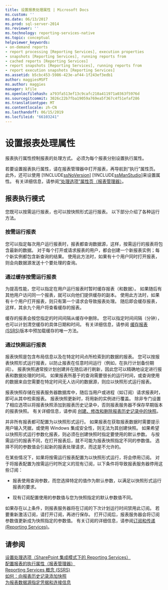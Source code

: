 ```yaml
---
title: 设置报表处理属性 | Microsoft Docs
ms.custom: ''
ms.date: 06/13/2017
ms.prod: sql-server-2014
ms.reviewer: ''
ms.technology: reporting-services-native
ms.topic: conceptual
helpviewer_keywords:
- on-demand reports
- report processing [Reporting Services], execution properties
- snapshots [Reporting Services], running reports from
- cached reports [Reporting Services]
- report snapshots [Reporting Services], running reports from
- report execution snapshots [Reporting Services]
ms.assetid: b5cbc453-5986-423e-af44-1f243ef3edb1
author: maggiesMSFT
ms.author: maggies
manager: kfile
ms.openlocfilehash: a793fa513ef13c9cafc210a411971a0363f5976d
ms.sourcegitcommit: 3026c22b7fba19059a769ea5f367c4f51efaf286
ms.translationtype: MT
ms.contentlocale: zh-CN
ms.lasthandoff: 06/15/2019
ms.locfileid: "66103241"
---
```

# <a name="set-report-processing-properties"></a>设置报表处理属性
  报表执行属性控制报表的处理方式。 必须为每个报表分别设置执行属性。  
  
 若要设置报表执行属性，请在报表管理器中打开报表，再导航到“执行”属性页。 此外，还可以使用 [!INCLUDE[ssNoVersion](../../includes/ssnoversion-md.md)] [!INCLUDE[ssManStudio](../../includes/ssmanstudio-md.md)]来设置属性。 有关详细信息，请参阅[“处理选项”属性页（报表管理器）](../processing-options-properties-page-report-manager.md)。  
  
## <a name="report-execution-modes"></a>报表执行模式  
 您既可以按需运行报表，也可以按快照形式运行报表。 以下部分介绍了各种运行方法。  
  
### <a name="running-reports-on-demand"></a>按需运行报表  
 您可以指定每次用户运行报表时，报表都查询数据源，这样，按需运行的报表将包含最新的数据。 对于每个打开或请求报表的用户，都会创建一个新报表实例；每个新实例都包含新查询的结果。 使用此方法时，如果有十个用户同时打开报表，则会向数据源发送十个要处理的查询。  
  
### <a name="running-reports-on-demand-from-cache"></a>通过缓存按需运行报表  
 为提高性能，您可以指定在用户运行报表时暂时缓存报表（和数据）。 如果随后有其他用户访问同一个报表，就可以向他们提供缓存的副本。 使用此方法时，如果有十个用户打开报表，则只有第一个请求会导致报表处理。 随后即会缓存报表，这样，其余九个用户将查看缓存的报表。  
  
 缓存的报表会按您指定的时间间隔从缓存中删除。 您可以指定时间间隔（分钟），也可以计划清空缓存的具体日期和时间。 有关详细信息，请参阅 [缓存报表 (SSRS)](caching-reports-ssrs.md)版本中预加载缓存的唯一方法。  
  
### <a name="running-reports-from-snapshots"></a>通过快照运行报表  
 报表快照是包含布局信息以及在特定时间点所检索到的数据的报表。 您可以按报表快照形式运行报表，以防止报表在任意时间运行（例如，在执行计划备份期间）。 报表快照通常按计划创建并在随后进行刷新，因此您可以精确地设定进行报表和数据处理的时间。 如果报表所基于的查询需要很长的运行时间，或查询使用的数据来自您需要在特定时间无人访问的数据源，则应以快照形式运行报表。  
  
 报表快照存储在报表服务器数据库中，随后当用户或进程（如订阅）请求报表时，即可从其中检索报表。 报表快照更新时，将用新的实例进行覆盖。 除非专门设置了相应选项以将报表快照添加到报表历史记录中，否则报表服务器不保存早期版本的报表快照。 有关详细信息，请参阅 [创建、修改和删除报表历史记录中的快照](create-modify-and-delete-snapshots-in-report-history.md)。  
  
 并非所有报表都可配置为以快照形式运行。 如果报表在获取报表数据时需要提示用户输入凭据，或使用 Windows 集成安全性，则无法为其创建快照。 如果希望以快照形式运行参数化报表，则必须在创建快照时指定要使用的默认参数。 与按需运行的报表不同，在打开报表后，就不可能为报表快照指定不同的参数值。 选择不同的参数值会引起新的报表处理请求，而这是不允许的。  
  
 在某些情况下，如果将按需运行报表配置为以快照形式运行，将会停用订阅。 对于将报表配置为按需运行时所定义的现有订阅，以下条件将导致报表服务器停用这些订阅：  
  
-   报表使用查询参数，而您选择特定的值作为默认参数，以满足以快照形式运行报表的要求。  
  
-   现有订阅配置使用的参数值与您为快照指定的默认参数值不同。  
  
 如果存在以上条件，则报表服务器将在订阅的下次计划运行时间禁用此订阅。 若要重新激活订阅，请打开订阅，再进行保存。 打开订阅后，报表服务器会将订阅参数值更新成为快照指定的参数值。 有关订阅的详细信息，请参阅[订阅和传递 (Reporting Services)](../subscriptions/subscriptions-and-delivery-reporting-services.md)。  
  
## <a name="see-also"></a>请参阅  
 [设置处理选项（SharePoint 集成模式下的 Reporting Services）](../set-processing-options-reporting-services-in-sharepoint-integrated-mode.md)   
 [配置报表的执行属性（报表管理器）](../reports/configure-execution-properties-for-a-report-report-manager.md)   
 [Reporting Services 概念 (SSRS)](../reporting-services-concepts-ssrs.md)   
 [如何：向报表历史记录添加快照](add-a-snapshot-to-report-history-report-manager.md)   
 [为报表数据源指定凭据和连接信息](../report-data/specify-credential-and-connection-information-for-report-data-sources.md)  
  
  
